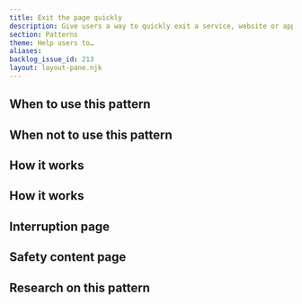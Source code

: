 ```yaml
---
title: Exit the page quickly
description: Give users a way to quickly exit a service, website or application quickly and safely.
section: Patterns
theme: Help users to…
aliases:
backlog_issue_id: 213
layout: layout-pane.njk
---
```


## When to use this pattern

## When not to use this pattern

## How it works

## How it works

## Interruption page

## Safety content page

## Research on this pattern